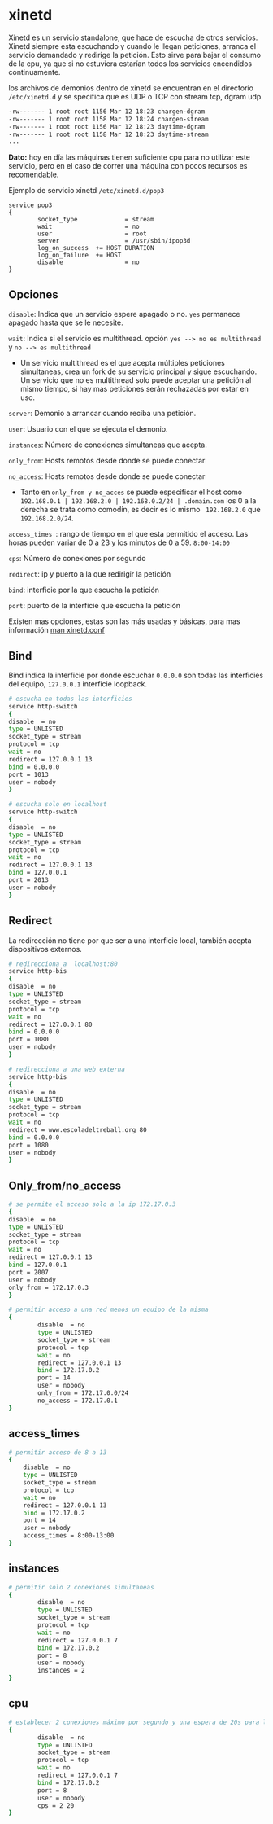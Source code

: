 # xinetd

Xinetd es un servicio standalone, que hace de escucha de otros servicios. Xinetd siempre esta escuchando y cuando le llegan peticiones, arranca el servicio demandado y redirige la petición. Esto sirve para bajar el consumo de la cpu, ya que si no estuviera estarían todos los servicios encendidos continuamente.

los archivos de demonios dentro de xinetd se encuentran en el directorio `/etc/xinetd.d` y se specifica que es UDP o TCP con stream tcp, dgram udp.

```bash
-rw------- 1 root root 1156 Mar 12 18:23 chargen-dgram
-rw------- 1 root root 1158 Mar 12 18:24 chargen-stream
-rw------- 1 root root 1156 Mar 12 18:23 daytime-dgram
-rw------- 1 root root 1158 Mar 12 18:23 daytime-stream
...
```



**Dato:** hoy en día las máquinas tienen suficiente cpu para no utilizar este servicio, pero en el caso de correr una máquina con pocos recursos es recomendable.

Ejemplo de servicio xinetd `/etc/xinetd.d/pop3`

```
service pop3
{
        socket_type             = stream
        wait                    = no
        user                    = root
        server                  = /usr/sbin/ipop3d
        log_on_success  += HOST DURATION
        log_on_failure  += HOST
        disable                 = no
}
```



## Opciones

`disable`: Indica que un servicio espere apagado o no. `yes` permanece apagado hasta que se le necesite.

`wait`: Indica si el servicio es multithread. opción  `yes --> no es multithread` y `no --> es multithread`

- Un servicio multithread es el que acepta múltiples peticiones simultaneas, crea un fork de su servicio principal y sigue escuchando. Un servicio que no es multithread solo puede aceptar una petición al mismo tiempo, si hay mas peticiones serán rechazadas por estar en uso.

`server`: Demonio a arrancar cuando reciba una petición.

`user`: Usuario con el que se ejecuta el demonio.

`instances`: Número de conexiones simultaneas que acepta.

`only_from`:  Hosts remotos desde donde se puede conectar

`no_access`:   Hosts remotos desde donde se puede conectar

- Tanto en  `only_from y no_acces` se puede especificar el host como `192.168.0.1 | 192.168.2.0 | 192.168.0.2/24 | .domain.com`  los 0 a la derecha se trata como comodín, es decir es lo mismo ` 192.168.2.0` que `192.168.2.0/24`.

`access_times `: rango de tiempo en el que esta permitido el acceso. Las horas pueden variar de 0 a 23 y los minutos de 0 a 59. `8:00-14:00`

`cps`: Número de conexiones por segundo

`redirect`: ip y puerto a la que redirigir la petición

`bind`: interficie por la que escucha la petición

`port`:  puerto de la interficie que escucha la petición

Existen mas opciones, estas son las más usadas y básicas, para mas información [man xinetd.conf](https://linux.die.net/man/5/xinetd.conf)



## Bind

Bind indica la interficie por donde escuchar `0.0.0.0`  son todas las interficies del equipo, `127.0.0.1`  interficie loopback.

```bash
# escucha en todas las interficies
service http-switch
{
disable  = no
type = UNLISTED
socket_type = stream
protocol = tcp
wait = no
redirect = 127.0.0.1 13
bind = 0.0.0.0
port = 1013
user = nobody
}

# escucha solo en localhost
service http-switch
{
disable  = no
type = UNLISTED
socket_type = stream
protocol = tcp
wait = no
redirect = 127.0.0.1 13
bind = 127.0.0.1
port = 2013
user = nobody
}
```



## Redirect

La redirección no tiene por que ser a una interficie local, también acepta dispositivos externos.

```bash
# redirecciona a  localhost:80
service http-bis
{
disable  = no
type = UNLISTED
socket_type = stream
protocol = tcp
wait = no
redirect = 127.0.0.1 80
bind = 0.0.0.0
port = 1080
user = nobody
}

# redirecciona a una web externa
service http-bis
{
disable  = no
type = UNLISTED
socket_type = stream
protocol = tcp
wait = no
redirect = www.escoladeltreball.org 80
bind = 0.0.0.0
port = 1080
user = nobody
}
```



## Only_from/no_access

```bash
# se permite el acceso solo a la ip 172.17.0.3
{
disable  = no
type = UNLISTED
socket_type = stream
protocol = tcp
wait = no
redirect = 127.0.0.1 13
bind = 127.0.0.1
port = 2007
user = nobody
only_from = 172.17.0.3
}

# permitir acceso a una red menos un equipo de la misma
{
        disable  = no
        type = UNLISTED
        socket_type = stream
        protocol = tcp
        wait = no
        redirect = 127.0.0.1 13
        bind = 172.17.0.2
        port = 14
        user = nobody
        only_from = 172.17.0.0/24
        no_access = 172.17.0.1
}
```



## access_times

```bash
# permitir acceso de 8 a 13
{
	disable  = no
	type = UNLISTED
	socket_type = stream
	protocol = tcp
	wait = no
	redirect = 127.0.0.1 13
	bind = 172.17.0.2
	port = 14
	user = nobody
	access_times = 8:00-13:00
}
```



## instances

```bash
# permitir solo 2 conexiones simultaneas
{
        disable  = no
        type = UNLISTED
        socket_type = stream
        protocol = tcp
        wait = no
        redirect = 127.0.0.1 7
        bind = 172.17.0.2
        port = 8
        user = nobody
        instances = 2
}
```



## cpu

```bash
# establecer 2 conexiones máximo por segundo y una espera de 20s para la proxima
{
        disable  = no
        type = UNLISTED
        socket_type = stream
        protocol = tcp
        wait = no
        redirect = 127.0.0.1 7
        bind = 172.17.0.2
        port = 8
        user = nobody
        cps = 2 20
}
```

